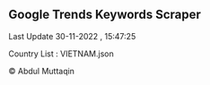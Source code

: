 

## Google Trends Keywords Scraper 
 
Last Update 30-11-2022 , 15:47:25

Country List :
VIETNAM.json



© Abdul Muttaqin 
